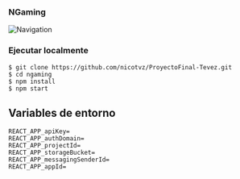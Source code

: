 ### NGaming

![Navigation](https://user-images.githubusercontent.com/112536613/233679173-c10e69c8-c771-47fb-87fc-e742935d9973.gif)

### Ejecutar localmente
```
$ git clone https://github.com/nicotvz/ProyectoFinal-Tevez.git
$ cd ngaming
$ npm install
$ npm start
```

## Variables de entorno
```
REACT_APP_apiKey=
REACT_APP_authDomain=
REACT_APP_projectId=
REACT_APP_storageBucket=
REACT_APP_messagingSenderId=
REACT_APP_appId=
```
